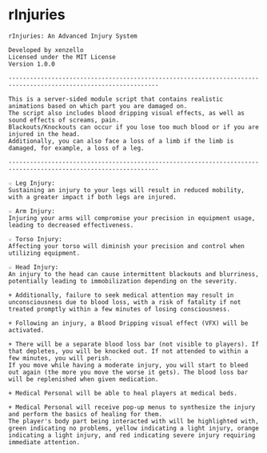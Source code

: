 # rInjuries

    rInjuries: An Advanced Injury System
	
    Developed by xenzello
    Licensed under the MIT License
    Version 1.0.0
	
    ----------------------------------------------------------------------------------------------------------------		
	
    This is a server-sided module script that contains realistic animations based on which part you are damaged on. 
    The script also includes blood dripping visual effects, as well as sound effects of screams, pain.
    Blackouts/Knockouts can occur if you lose too much blood or if you are injured in the head. 
    Additionally, you can also face a loss of a limb if the limb is damaged, for example, a loss of a leg.
	
    ----------------------------------------------------------------------------------------------------------------	
	 
    ☆ Leg Injury:
    Sustaining an injury to your legs will result in reduced mobility, with a greater impact if both legs are injured.

    ☆ Arm Injury:
    Injuring your arms will compromise your precision in equipment usage, leading to decreased effectiveness.

    ☆ Torso Injury:
    Affecting your torso will diminish your precision and control when utilizing equipment.

    ☆ Head Injury:
    An injury to the head can cause intermittent blackouts and blurriness, potentially leading to immobilization depending on the severity.

    + Additionally, failure to seek medical attention may result in unconsciousness due to blood loss, with a risk of fatality if not treated promptly within a few minutes of losing consciousness.

    + Following an injury, a Blood Dripping visual effect (VFX) will be activated.

    + There will be a separate blood loss bar (not visible to players). If that depletes, you will be knocked out. If not attended to within a few minutes, you will perish. 
    If you move while having a moderate injury, you will start to bleed out again (the more you move the worse it gets). The blood loss bar will be replenished when given medication.

    + Medical Personal will be able to heal players at medical beds.

    + Medical Personal will receive pop-up menus to synthesize the injury and perform the basics of healing for them. 
    The player's body part being interacted with will be highlighted with, green indicating no problems, yellow indicating a light injury, orange indicating a light injury, and red indicating severe injury requiring immediate attention.





